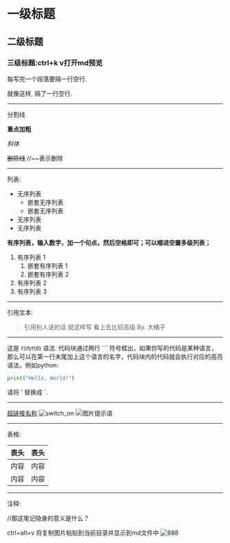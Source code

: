 # 一级标题

## 二级标题

### 三级标题:ctrl+k v打开md预览

每写完一个段落要隔一行空行.

就像这样, 隔了一行空行.

---

分割线

**重点加粗**

*斜体*

~~删除线~~ //~~表示删除

---

列表:

* 无序列表
  * 嵌套无序列表
  * 嵌套无序列表
* 无序列表
* 无序列表

**有序列表，输入数字，加一个句点，然后空格即可；可以缩进空置多级列表；**

1. 有序列表 1
   1. 嵌套有序列表 1
   2. 嵌套有序列表 2
2. 有序列表 2
3. 有序列表 3


---

引用文本:

> 引用别人说的话
> 就这样写
> 看上去比较高级
> By. 大橘子

---

这是 `行内代码` 语法.
代码块通过两行 ``` 符号框出，如果你写的代码是某种语言，那么可以在第一行末尾加上这个语言的名字，代码块内的代码就会执行对应的高亮语法，例如python:

``` python
print("Hello, World!")
```

请将 ' 替换成 `.

---

[超链接名称](链接地址)
![switch_on](/home/will/QT_Examples/06_radiobutton/images/switch_on.png)
![图片提示语](图片地址)

---

表格:

| 表头 | 表头 |
| ---- | ---- |
| 内容 | 内容 |
| 内容 | 内容 |

---

注释:

<!-- 你看不见我 --> //那这笔记隐身的意义是什么？
<!-- 可能是好玩吧 --> 

ctrl+alt+v 将复制图片粘贴到当前目录并显示到md文件中
![888](2023-08-29-17-52-08.png)

